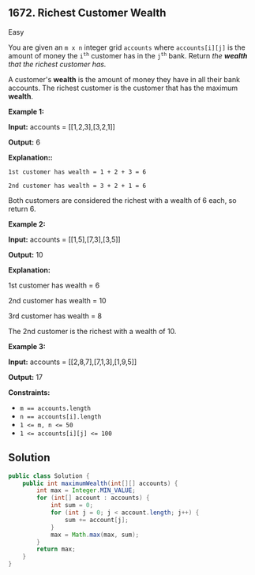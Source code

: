 ## 1672\. Richest Customer Wealth

Easy

You are given an `m x n` integer grid `accounts` where `accounts[i][j]` is the amount of money the <code>i<sup>th</sup></code> customer has in the <code>j<sup>th</sup></code> bank. Return _the **wealth** that the richest customer has._

A customer's **wealth** is the amount of money they have in all their bank accounts. The richest customer is the customer that has the maximum **wealth**.

**Example 1:**

**Input:** accounts = \[\[1,2,3],[3,2,1]]

**Output:** 6

**Explanation::**

`1st customer has wealth = 1 + 2 + 3 = 6`

`2nd customer has wealth = 3 + 2 + 1 = 6`

Both customers are considered the richest with a wealth of 6 each, so return 6. 

**Example 2:**

**Input:** accounts = \[\[1,5],[7,3],[3,5]]

**Output:** 10

**Explanation:**

1st customer has wealth = 6

2nd customer has wealth = 10

3rd customer has wealth = 8

The 2nd customer is the richest with a wealth of 10.

**Example 3:**

**Input:** accounts = \[\[2,8,7],[7,1,3],[1,9,5]]

**Output:** 17 

**Constraints:**

*   `m == accounts.length`
*   `n == accounts[i].length`
*   `1 <= m, n <= 50`
*   `1 <= accounts[i][j] <= 100`

## Solution

```java
public class Solution {
    public int maximumWealth(int[][] accounts) {
        int max = Integer.MIN_VALUE;
        for (int[] account : accounts) {
            int sum = 0;
            for (int j = 0; j < account.length; j++) {
                sum += account[j];
            }
            max = Math.max(max, sum);
        }
        return max;
    }
}
```